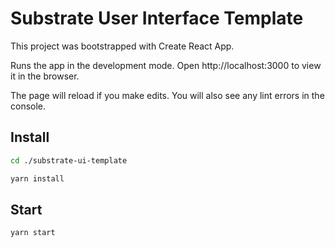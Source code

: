 # Substrate User Interface Template

This project was bootstrapped with Create React App.

Runs the app in the development mode.
Open http://localhost:3000 to view it in the browser.

The page will reload if you make edits.
You will also see any lint errors in the console.

## Install
```bash
cd ./substrate-ui-template
```
```bash
yarn install
```

## Start
```bash
yarn start
```